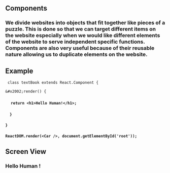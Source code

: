 ## Components

### We divide websites into objects that fit together like pieces of a puzzle. This is done so that we can target different items on the website especially when we would like different elements of the website to serve independent specific functions. Components are also very useful because of their reusable nature allowing us to duplicate elements on the website.

## Example

` class textBook extends React.Component {`

`&#x2002;render() {`

#### &nbsp;&nbsp;&nbsp;` return <h1>Hello Human!</h1>;`

#### &nbsp;&nbsp;` }`

#### `}`

#### `ReactDOM.render(<Car />, document.getElementById('root'));`

## Screen View

### Hello Human !
